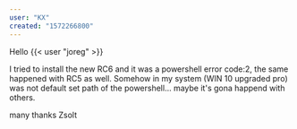 ```yaml
---
user: "KX"
created: "1572266800"
---
```


Hello {{< user "joreg" >}} 

I tried to install the new RC6 and it was a powershell error code:2, the same happened with RC5 as well.
Somehow in my system (WIN 10 upgraded pro) was not default set path of the powershell... maybe it's gona happend with others. 

many thanks 
Zsolt
